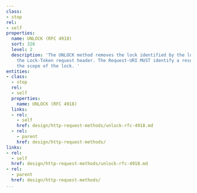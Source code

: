 ```yaml
---
class:
- stop
rel:
- self
properties:
  name: UNLOCK (RFC 4918)
  sort: 326
  level: 2
  description: 'The UNLOCK method removes the lock identified by the lock token in
    the Lock-Token request header. The Request-URI MUST identify a resource within
    the scope of the lock. '
entities:
- class:
  - stop
  rel:
  - self
  properties:
    name: UNLOCK (RFC 4918)
  links:
  - rel:
    - self
    href: design/http-request-methods/unlock-rfc-4918.md
  - rel:
    - parent
    href: design/http-request-methods/
links:
- rel:
  - self
  href: design/http-request-methods/unlock-rfc-4918.md
- rel:
  - parent
  href: design/http-request-methods/
...
```

